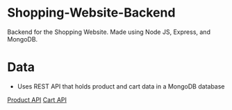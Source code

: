 # Shopping-Website-Backend

Backend for the Shopping Website. Made using Node JS, Express, and MongoDB.

# Data

- Uses REST API that holds product and cart data in a MongoDB database

[Product API](https://cloudcomputers.herokuapp.com/api/products)
[Cart API](https://cloudcomputers.herokuapp.com/api/cartitems)
